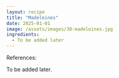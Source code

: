 ```yaml
---
layout: recipe
title: "Madeleines"
date: 2025-01-01
image: /assets/images/30-madeleines.jpg
ingredients:
  - To be added later
---
```


References: 

To be added later.